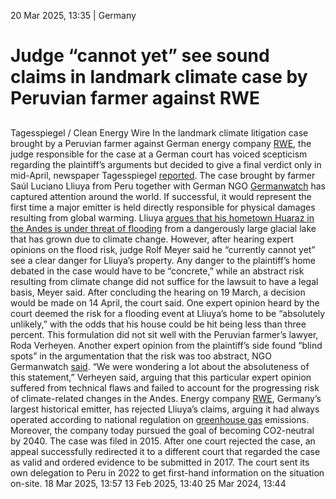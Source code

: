 20 Mar 2025, 13:35
| 
Germany
# Judge “cannot yet” see sound claims in landmark climate case by Peruvian farmer against RWE
## 
Tagesspiegel / Clean Energy Wire
In the landmark climate litigation case brought by a Peruvian farmer against German energy company [RWE](https://www.cleanenergywire.org/experts/rwe-ag), the judge responsible for the case at a German court has voiced scepticism regarding the plaintiff’s arguments but decided to give a final verdict only in mid-April, newspaper Tagesspiegel [reported](https://www.tagesspiegel.de/berlin/polizei-justiz/gefahr-zu-abstrakt-richter-in-klimaklage-von-peruanischem-bauern-gegen-rwe-skeptisch-13398181.html). The case brought by farmer Saúl Luciano Lliuya from Peru together with German NGO [Germanwatch](https://www.cleanenergywire.org/experts/germanwatch) has captured attention around the world. If successful, it would represent the first time a major emitter is held directly responsible for physical damages resulting from global warming.
Lliuya [argues that his hometown Huaraz in the Andes is under threat of flooding](https://www.cleanenergywire.org/news/peruvian-farmers-climate-lawsuit-against-rwe-faces-crucial-step) from a dangerously large glacial lake that has grown due to climate change. However, after hearing expert opinions on the flood risk, judge Rolf Meyer said he “currently cannot yet” see a clear danger for Lliuya’s property. Any danger to the plaintiff’s home debated in the case would have to be “concrete,” while an abstract risk resulting from climate change did not suffice for the lawsuit to have a legal basis, Meyer said. After concluding the hearing on 19 March, a decision would be made on 14 April, the court said.
One expert opinion heard by the court deemed the risk for a flooding event at Lliuya’s home to be “absolutely unlikely,” with the odds that his house could be hit being less than three percent. This formulation did not sit well with the Peruvian farmer’s lawyer, Roda Verheyen. Another expert opinion from the plaintiff’s side found “blind spots” in the argumentation that the risk was too abstract, NGO Germanwatch [said](https://www.germanwatch.org/de/93093). “We were wondering a lot about the absoluteness of this statement,” Verheyen said, arguing that this particular expert opinion suffered from technical flaws and failed to account for the progressing risk of climate-related changes in the Andes.
Energy company [RWE](https://www.cleanenergywire.org/experts/rwe-ag), Germany’s largest historical emitter, has rejected Lliuya’s claims, arguing it had always operated according to national regulation on [greenhouse gas](https://www.cleanenergywire.org/glossary/letter_g#greenhouse_gas) emissions. Moreover, the company today pursued the goal of becoming CO2-neutral by 2040. The case was filed in 2015. After one court rejected the case, an appeal successfully redirected it to a different court that regarded the case as valid and ordered evidence to be submitted in 2017. The court sent its own delegation to Peru in 2022 to get first-hand information on the situation on-site.
18 Mar 2025, 13:57
13 Feb 2025, 13:40
25 Mar 2024, 13:44